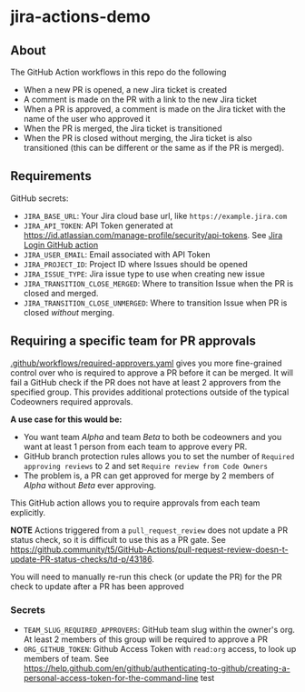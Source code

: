 # jira-actions-demo

## About

The GitHub Action workflows in this repo do the following

* When a new PR is opened, a new Jira ticket is created
* A comment is made on the PR with a link to the new Jira ticket
* When a PR is approved, a comment is made on the Jira ticket with the name of the user who approved it
* When the PR is merged, the Jira ticket is transitioned
* When the PR is closed without merging, the Jira ticket is also transitioned (this can be different or the same as if the PR is merged).

## Requirements

GitHub secrets:

* `JIRA_BASE_URL`: Your Jira cloud base url, like `https://example.jira.com`
* `JIRA_API_TOKEN`: API Token generated at <https://id.atlassian.com/manage-profile/security/api-tokens>. See [Jira Login GitHub action](https://github.com/marketplace/actions/jira-login)
* `JIRA_USER_EMAIL`: Email associated with API Token
* `JIRA_PROJECT_ID`: Project ID where Issues should be opened
* `JIRA_ISSUE_TYPE`: Jira issue type to use when creating new issue
* `JIRA_TRANSITION_CLOSE_MERGED`: Where to transition Issue when the PR is closed and merged.
* `JIRA_TRANSITION_CLOSE_UNMERGED`: Where to transition Issue when PR is closed _without_ merging.

## Requiring a specific team for PR approvals

[.github/workflows/required-approvers.yaml](.github/workflows/required-approvers.yaml) gives you more fine-grained control over who is required to approve a PR before it can be merged. It will fail a GitHub check if the PR does not have at least 2 approvers from the specified group. This provides additional protections outside of the typical Codeowners
required approvals.

**A use case for this would be:**

* You want team *Alpha* and team *Beta* to both be codeowners and you want at least 1 person from each team to approve every PR.
* GitHub branch protection rules allows you to set the number of `Required approving reviews` to 2 and set `Require review from Code Owners`
* The problem is, a PR can get approved for merge by 2 members of *Alpha* without *Beta* ever approving.

This GitHub action allows you to require approvals from each team explicitly.

**NOTE** Actions triggered from a `pull_request_review` does not update a PR status check, so it is difficult to use this as a PR gate. See <https://github.community/t5/GitHub-Actions/pull-request-review-doesn-t-update-PR-status-checks/td-p/43186>.

You will need to manually re-run this check (or update the PR) for the PR check to update after a PR has been approved

### Secrets

* `TEAM_SLUG_REQUIRED_APPROVERS`: GitHub team slug within the owner's org. At least 2 members of this group will be required to approve a PR
* `ORG_GITHUB_TOKEN`: Github Access Token with `read:org` access, to look up members of team. See <https://help.github.com/en/github/authenticating-to-github/creating-a-personal-access-token-for-the-command-line>
test
